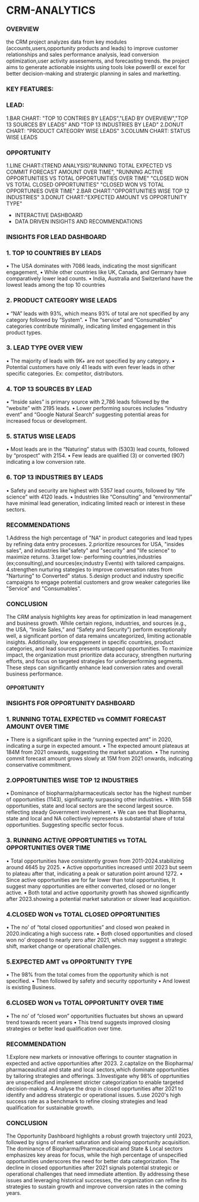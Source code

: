 # CRM-ANALYTICS
### OVERVIEW
the CRM project analyzes data from key modules (accounts,users,opportunity products and leads) to improve customer relationships and sales performance analysis, lead conversion optimization,user activity assesements, and forecasting trends. the project aims to generate actionable insights using tools loke powerBI or excel for better decision-making and stratergic planning in sales and marketting.

### KEY FEATURES:
### LEAD:
1.BAR CHART: "TOP 10 CONTRIES BY LEADS","LEAD BY OVERVIEW","TOP 13 SOURCES BY LEADS" AND "TOP 13 INDUSTRIES BY LEAD"
2.DONUT CHART: "PRODUCT CATEGORY WISE LEADS"
3.COLUMN CHART: STATUS WISE LEADS
### OPPORTUNITY
1.LINE CHART:(TREND ANALYSIS)"RUNNING TOTAL EXPECTED VS COMMIT FORECAST AMOUNT OVER TIME",
                             "RUNNING ACTIVE OPPORTUNITIES VS TOTAL OPPORTUNITIES OVER TIME"
                             "CLOSED WON VS TOTAL CLOSED OPPORTUNITIES"
                             "CLOSED WON VS TOTAL OPPORTUNIES OVER TIME"
2.BAR CHART:"OPPORTUNITIES WISE TOP 12 INDUSTRIES"
3.DONUT CHART:"EXPECTED AMOUNT VS OPPORTUNITY TYPE"
* INTERACTIVE DASHBOARD
* DATA DRIVEN INSIGHTS AND RECOMMENDATIONS

### INSIGHTS FOR LEAD DASHBOARD

### 1.	TOP 10 COUNTRIES BY LEADS
•	The USA dominates with 7086 leads, indicating the most significant engagement,
•	While other countries like UK, Canada, and Germany have comparatively lower lead counts.
•	India, Australia and Switzerland have the lowest leads among the top 10 countries
  
### 2.	PRODUCT CATEGORY WISE LEADS
•	“NA” leads with 93%, which means 93% of total are not specified by any category followed by “System”.
•	The “service” and “Consumables” categories contribute minimally, indicating limited engagement in this product types.

### 3.	LEAD TYPE OVER VIEW
•	The majority of leads with 9K+ are not specified by any category.
•	Potential customers have only 41 leads with even fever leads in other specific categories.
Ex: competitor, distributors.

### 4.	TOP 13 SOURCES BY LEAD
•	“Inside sales” is primary source with 2,786 leads followed by the “website” with 2195 leads.
•	Lower performing sources includes “industry event” and “Google Natural Search” suggesting potential areas for increased focus or development.

### 5.	STATUS WISE LEADS
•	Most leads are in the “Naturing” status with (5303) lead counts, followed by “prospect” with 2154.
•	Few leads are qualified (3) or converted (907) indicating a low conversion rate.

### 6.	TOP 13 INDUSTRIES BY LEADS
•	Safety and security are highest with 5357 lead counts, followed by “life science” with 4120 leads.
•	Industries like “Consulting” and “environmental” have minimal lead generation, indicating limited reach or interest in these sectors.

### RECOMMENDATIONS
1.Address the high percentage of "NA" in product categories and lead types by refining data entry processes.
2.prioritize resources for USA, "insides sales", and industries like"safety" and "security" and "life science" to maximize returns.
3.target low- performing countries,industries (ex;consulting),and sources(ex;industry Events) with tailored campaigns.
4.strengthen nurturing stategies to improve conversation rates from "Narturing" to Converted" status.
5.design product and industry specific campaigns to engage potential customers and grow weaker categories like "Service" and "Consumables".

### CONCLUSION
The CRM analysis highlights key areas for optimization in lead management and business growth. While certain regions, industries, and sources (e.g., the USA, “Inside Sales,” and “Safety and Security”) perform exceptionally well, a significant portion of data remains uncategorized, limiting actionable insights. Additionally, low engagement in specific countries, product categories, and lead sources presents untapped opportunities. To maximize impact, the organization must prioritize data accuracy, strengthen nurturing efforts, and focus on targeted strategies for underperforming segments. These steps can significantly enhance lead conversion rates and overall business performance.

#### OPPORTUNITY
### INSIGHTS FOR OPPORTUNITY DASHBOARD

### 1.	RUNNING TOTAL EXPECTED vs COMMIT FORECAST AMOUNT OVER TIME
•	There is a significant spike in the “running expected amt” in 2020, indicating a surge in expected amount.
•	The expected amount plateaus at 184M from 2021 onwards, suggesting the market saturation.
•	The running commit forecast amount grows slowly at 15M from 2021 onwards, indicating conservative commitment.

### 2.OPPORTUNITIES WISE TOP 12 INDUSTRIES
•	Dominance of biopharma/pharmaceuticals sector has the highest number of opportunities (1143), significantly surpassing other industries.
•	With 558 opportunities, state and local sectors are the second largest source. reflecting steady Government involvement.
•	We can see that Biopharma, state and local and NA collectively represents a substantial share of total opportunities. Suggesting specific sector focus.

### 3. RUNNING ACTIVE OPPORTUNITIES vs TOTAL OPPORTUNITIES OVER TIME
•	Total opportunities have consistently grown from 2011-2024.stabilizing around 4645 by 2025.
•	Active opportunities increased until 2023 but seem to plateau after that, indicating a peak or saturation point around 1272.
•	Since active opportunities are for far lower than total opportunities, It suggest many opportunities are either converted, closed or no longer active.
•	Both total and active opportunity growth has showed significantly after 2023.showing a potential market saturation or slower lead acquisition.

### 4.CLOSED WON vs TOTAL CLOSED OPPORTUNITIES
•	The no’ of “total closed opportunities” and closed won peaked in 2020.indicating a high success rate.
•	Both closed opportunities and closed won no’ dropped to nearly zero after 2021, which may suggest a strategic shift, market change or operational challenges.

### 5.EXPECTED AMT vs OPPORTUNITY TYPE
•	The 98% from the total comes from the opportunity which is not specified.
•	Then followed by safety and security opportunity 
•	And lowest is existing Business.
### 6.CLOSED WON vs TOTAL OPPORTUNITY OVER TIME
•	The no’ of “closed won” opportunities fluctuates but shows an upward trend towards recent years
•	This trend suggests improved closing strategies or better lead qualification over time. 

### RECOMMENDATION
1.Explore new markets or innovative offerings to counter stagnation in expected and active opportunities after 2023.
2.captalize on the Biopharma/ pharmaceautical and state and local sectors,which dominate opportunities by tailoring strategies and offerings.
3.Investigate why 98% of opprtunities are unspecified and implement stricter categorization to enable targeted decision-making.
4.Analyse the drop in closed opprtunities after 2021 to identify and address stratergic or operational issues.
5.use 2020's high success rate as a benchmark to refine closing strategies and lead qualification for sustainable growth.

### CONCLUSION
The Opportunity Dashboard highlights a robust growth trajectory until 2023, followed by signs of market saturation and slowing opportunity acquisition. The dominance of Biopharma/Pharmaceutical and State & Local sectors emphasizes key areas for focus, while the high percentage of unspecified opportunities underscores the need for better data categorization. The decline in closed opportunities after 2021 signals potential strategic or operational challenges that need immediate attention. By addressing these issues and leveraging historical successes, the organization can refine its strategies to sustain growth and improve conversion rates in the coming years.


